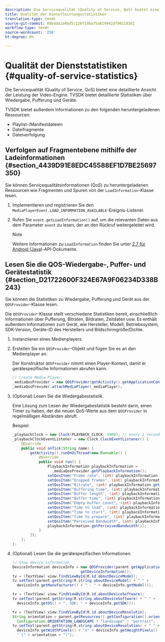 ```yaml
---
description: Die Servicequalität (Quality of Service, QoS) bietet eine detaillierte Ansicht der Leistung der Video-Engine. TVSDK bietet detaillierte Statistiken über Wiedergabe, Pufferung und Geräte.
title: Qualität der Dienstleistungsstatistiken
translation-type: tm+mt
source-git-commit: 89bdda1d4bd5c126f19ba75a819942df901183d1
workflow-type: tm+mt
source-wordcount: '258'
ht-degree: 0%

---
```



# Qualität der Dienststatistiken {#quality-of-service-statistics}

Die Servicequalität (Quality of Service, QoS) bietet eine detaillierte Ansicht der Leistung der Video-Engine. TVSDK bietet detaillierte Statistiken über Wiedergabe, Pufferung und Geräte.

TVSDK bietet außerdem Informationen zu den folgenden heruntergeladenen Ressourcen:

* Playlist-/Manifestdateien
* Dateifragmente
* Dateiverfolgung

## Verfolgen auf Fragmentebene mithilfe der Ladeinformationen {#section_4439D91E8EDC45588EF1D7BE25697350}

Sie können Servicequalitätsinformationen (QoS) zu heruntergeladenen Ressourcen wie Fragmenten und Spuren von der `LoadInformation`-Klasse lesen.

1. Implementieren und registrieren Sie den `MediaPlayerEvent.LOAD_INFORMATION_AVAILABLE`-Ereignis-Listener.
1. Rufen Sie `event.getLoadInformation()` auf, um die relevanten Daten aus dem Parameter `event` zu lesen, der an den Rückruf weitergeleitet wird.

   >[!NOTE]
   >
   >Weitere Informationen zu `LoadInformation` finden Sie unter [2.7 für Android (Java)](https://help.adobe.com/en_US/primetime/api/psdk/javadoc_2.7/index.html)-API-Dokumente.

## Lesen Sie die QOS-Wiedergabe-, Puffer- und Gerätestatistik {#section_D21722600F324E67A9F06234D338B243}

Sie können die Statistiken zu Wiedergabe, Pufferung und Gerät aus der `QOSProvider`-Klasse lesen.

Die `QOSProvider`-Klasse stellt verschiedene Statistiken bereit, einschließlich Informationen über Pufferung, Bitraten, Bildraten, Zeitdaten usw. Es enthält außerdem Informationen zum Gerät, wie Hersteller, Modell, Betriebssystem, SDK-Version, Geräte-ID des Herstellers und Bildschirmgröße/Dichte.

1. Instanziieren eines Medienplayers.
1. Erstellen Sie ein `QOSProvider`-Objekt und fügen Sie es an den Medienplayer an.

   Der Konstruktor `QOSProvider` nimmt einen Player-Kontext, damit er gerätespezifische Informationen abrufen kann.

   ```java
   // Create Media Player. 
   _mediaQosProvider = new QOSProvider(getActivity().getApplicationContext()); 
   _mediaQosProvider.attachMediaPlayer(_mediaPlayer);
   ```

1. (Optional) Lesen Sie die Wiedergabestatistik.

   Eine Lösung zum Lesen der Wiedergabestatistik besteht darin, einen Timer zu haben, der die neuen QoS-Werte aus dem `QOSProvider` in regelmäßigen Abständen abruft.

   Beispiel:

   ```java
   _playbackClock = new Clock(PLAYBACK_CLOCK, 1000); // every 1 second 
   _playbackClockEventListener = new Clock.ClockEventListener() { 
       @Override 
       public void onTick(String name) { 
           getActivity().runOnUiThread(new Runnable() { 
               @Override 
               public void run() { 
                   PlaybackInformation playbackInformation =  
                     _mediaQosProvider.getPlaybackInformation();  
                   setQosItem("Frame rate", (int) playbackInformation.getFrameRate());  
                   setQosItem("Dropped frames", (int) playbackInformation.getDroppedFrameCount()); 
                   setQosItem("Bitrate", (int) playbackInformation.getBitrate()); 
                   setQosItem("Buffering time", (int) playbackInformation.getBufferingTime());  
                   setQosItem("Buffer length", (int) playbackInformation.getBufferLength());  
                   setQosItem("Buffer time", (int) playbackInformation.getBufferTime());  
                   setQosItem("Empty buffer count", (int) playbackInformation.getEmptyBufferCount());  
                   setQosItem("Time to load", (int) playbackInformation.getTimeToLoad());  
                   setQosItem("Time to start", (int) playbackInformation.getTimeToStart()); 
                   setQosItem("Time to prepare", (int) playbackInformation.getTimeToPrepare()); 
                   setQosItem("Perceived Bandwidth", (int) playbackInformation.getPerceivedBandwidth());   
                   playbackInformation.getPerceivedBandwidth()); 
               } 
           }); 
       }; 
   }; 
   ```

1. (Optional) Lesen Sie die gerätespezifischen Informationen.

   ```java
   // Show device information 
   DeviceInformation deviceInfo = new QOSProvider(parent.getApplicationContext()). 
                                  getDeviceInformation(); 
   tv = (TextView) view.findViewById(R.id.aboutDeviceModel); 
   tv.setText(parent.getString(R.string.aboutDeviceModel) + " " +  
     deviceInfo.getManufacturer() + " - " + deviceInfo.getModel()); 
   
   tv = (TextView) view.findViewById(R.id.aboutDeviceSoftware); 
   tv.setText(parent.getString(R.string.aboutDeviceSoftware) + " " +  
     deviceInfo.getOS() + ", SDK: " + deviceInfo.getSDK()); 
   
   tv = (TextView) view.findViewById(R.id.aboutDeviceResolutin); 
   String orientation = parent.getResources().getConfiguration().orientation ==  
     Configuration.ORIENTATION_LANDSCAPE ? "landscape" : "portrait"; 
   tv.setText(parent.getString(R.string.aboutDeviceResolution) + " " +  
     deviceInfo.getWidthPixels() + "x" + deviceInfo.getHeightPixels() +  
     " (" + orientation + ")"); 
   ```

